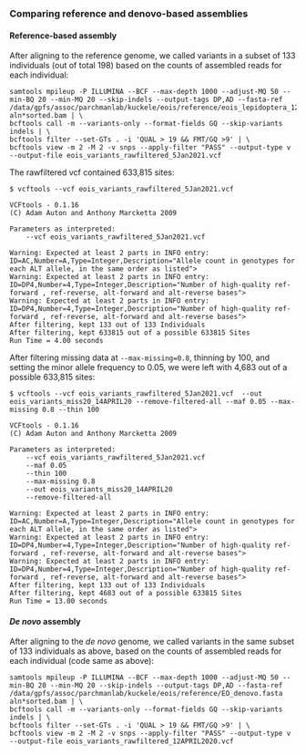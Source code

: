 ### Comparing reference and denovo-based assemblies 

#### Reference-based assembly

After aligning to the reference genome, we called variants in a subset of 133 individuals (out of total 198) based on the counts of assembled reads for each individual: 

```
samtools mpileup -P ILLUMINA --BCF --max-depth 1000 --adjust-MQ 50 --min-BQ 20 --min-MQ 20 --skip-indels --output-tags DP,AD --fasta-ref /data/gpfs/assoc/parchmanlab/kuckele/eois/reference/eois_lepidoptera_12Sep2018_zZ6nZ.fasta aln*sorted.bam | \
bcftools call -m --variants-only --format-fields GQ --skip-variants indels | \
bcftools filter --set-GTs . -i 'QUAL > 19 && FMT/GQ >9' | \
bcftools view -m 2 -M 2 -v snps --apply-filter "PASS" --output-type v --output-file eois_variants_rawfiltered_5Jan2021.vcf 
```

The rawfiltered vcf contained 633,815 sites: 

```
$ vcftools --vcf eois_variants_rawfiltered_5Jan2021.vcf

VCFtools - 0.1.16
(C) Adam Auton and Anthony Marcketta 2009

Parameters as interpreted:
	--vcf eois_variants_rawfiltered_5Jan2021.vcf

Warning: Expected at least 2 parts in INFO entry: ID=AC,Number=A,Type=Integer,Description="Allele count in genotypes for each ALT allele, in the same order as listed">
Warning: Expected at least 2 parts in INFO entry: ID=DP4,Number=4,Type=Integer,Description="Number of high-quality ref-forward , ref-reverse, alt-forward and alt-reverse bases">
Warning: Expected at least 2 parts in INFO entry: ID=DP4,Number=4,Type=Integer,Description="Number of high-quality ref-forward , ref-reverse, alt-forward and alt-reverse bases">
After filtering, kept 133 out of 133 Individuals
After filtering, kept 633815 out of a possible 633815 Sites
Run Time = 4.00 seconds
```
After filtering missing data at ```--max-missing=0.8```, thinning by 100, and setting the minor allele frequency to 0.05, we were left with 4,683 out of a possible 633,815 sites: 

```
$ vcftools --vcf eois_variants_rawfiltered_5Jan2021.vcf  --out eois_variants_miss20_14APRIL20 --remove-filtered-all --maf 0.05 --max-missing 0.8 --thin 100 

VCFtools - 0.1.16
(C) Adam Auton and Anthony Marcketta 2009

Parameters as interpreted:
	--vcf eois_variants_rawfiltered_5Jan2021.vcf
	--maf 0.05
	--thin 100
	--max-missing 0.8
	--out eois_variants_miss20_14APRIL20
	--remove-filtered-all

Warning: Expected at least 2 parts in INFO entry: ID=AC,Number=A,Type=Integer,Description="Allele count in genotypes for each ALT allele, in the same order as listed">
Warning: Expected at least 2 parts in INFO entry: ID=DP4,Number=4,Type=Integer,Description="Number of high-quality ref-forward , ref-reverse, alt-forward and alt-reverse bases">
Warning: Expected at least 2 parts in INFO entry: ID=DP4,Number=4,Type=Integer,Description="Number of high-quality ref-forward , ref-reverse, alt-forward and alt-reverse bases">
After filtering, kept 133 out of 133 Individuals
After filtering, kept 4683 out of a possible 633815 Sites
Run Time = 13.00 seconds
```

#### *De novo* assembly

After aligning to the *de novo* genome, we called variants in the same subset of 133 individuals as above, based on the counts of assembled reads for each individual (code same as above): 

```
samtools mpileup -P ILLUMINA --BCF --max-depth 1000 --adjust-MQ 50 --min-BQ 20 --min-MQ 20 --skip-indels --output-tags DP,AD --fasta-ref /data/gpfs/assoc/parchmanlab/kuckele/eois/reference/EO_denovo.fasta aln*sorted.bam | \
bcftools call -m --variants-only --format-fields GQ --skip-variants indels | \
bcftools filter --set-GTs . -i 'QUAL > 19 && FMT/GQ >9' | \
bcftools view -m 2 -M 2 -v snps --apply-filter "PASS" --output-type v --output-file eois_variants_rawfiltered_12APRIL2020.vcf 
```




